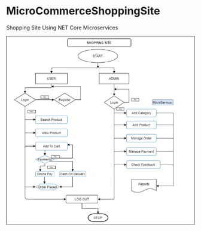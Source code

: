# MicroCommerceShoppingSite
Shopping Site Using NET Core Microservices


![alt text](https://github.com/arunsk7891/MicroCommerceShoppingSite/blob/master/Flows/SHPFlow.jpg)
